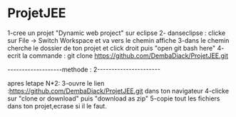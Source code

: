 # ProjetJEE
1-cree un projet "Dynamic web project" sur eclipse
2- danseclipse : clicke sur File -> Switch Workspace et va vers le chemin affiche
3-dans le chemin cherche le dossier de ton projet et click droit puis "open git bash here"
4- ecrit la commande : git clone https://github.com/DembaDiack/ProjetJEE.git


-------------------methode : 2----------------------

apres letape N*2:
3-ouvre le lien :https://github.com/DembaDiack/ProjetJEE.git dans ton navigateur
4-clicke sur "clone or download" puis "download as zip"
5-copie tout les fichiers dans ton projet,ecrase si il le faut.
